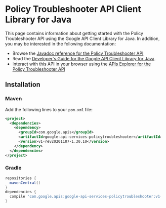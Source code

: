# Policy Troubleshooter API Client Library for Java



This page contains information about getting started with the Policy Troubleshooter API
using the Google API Client Library for Java. In addition, you may be interested
in the following documentation:

* Browse the [Javadoc reference for the Policy Troubleshooter API][javadoc]
* Read the [Developer's Guide for the Google API Client Library for Java][google-api-client].
* Interact with this API in your browser using the [APIs Explorer for the Policy Troubleshooter API][api-explorer]

## Installation

### Maven

Add the following lines to your `pom.xml` file:

```xml
<project>
  <dependencies>
    <dependency>
      <groupId>com.google.apis</groupId>
      <artifactId>google-api-services-policytroubleshooter</artifactId>
      <version>v1-rev20201107-1.30.10</version>
    </dependency>
  </dependencies>
</project>
```

### Gradle

```gradle
repositories {
  mavenCentral()
}
dependencies {
  compile 'com.google.apis:google-api-services-policytroubleshooter:v1-rev20201107-1.30.10'
}
```

[javadoc]: https://googleapis.dev/java/google-api-services-policytroubleshooter/latest/index.html
[google-api-client]: https://github.com/googleapis/google-api-java-client/
[api-explorer]: https://developers.google.com/apis-explorer/#p/policytroubleshooter/v1/
